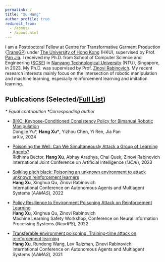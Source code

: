 ```yaml
---
permalink: /
title: "Xu Hang"
author_profile: true
redirect_from: 
  - /about/
  - /about.html
---
```


I am a Postdoctoral Fellow at Centre for Transformative Garment Production ([TransGP](https://www.transgp.hk/)) under [The University of Hong Kong](https://www.hku.hk/) (HKU), supervised by Prof. [Pan Jia](https://www.cs.hku.hk/people/academic-staff/jpan). 
I received my Ph.D. from School of Computer Science and Engineering ([SCSE](https://www.ntu.edu.sg/computing)) in [Nanyang Technological University](https://www.ntu.edu.sg/) (NTU), Singapore, in 2023.
My Ph.D. was supervised by Prof. [Zinovi Rabinovich](https://www.zinovi.net/). 
My recent research interests mainly focus on the intersection of robotic manipulation and machine learning, especially reinforcement learning and imitation learning.



## Publications (Selected/[Full List](https://scholar.google.com.sg/citations?view_op=list_works&hl=en&hl=en&user=_tNUciIAAAAJ))
*\* Equal contribution †Corresponding author*

- [BiKC: Keypose-Conditioned Consistency Policy for Bimanual Robotic Manipulation](https://arxiv.org/pdf/2406.10093)   
  Dongjie Yu\*, **Hang Xu\***, Yizhou Chen, Yi Ren, Jia Pan     
  arXiv, 2024  
 
  
- [Poisoning the Well: Can We Simultaneously Attack a Group of Learning Agents?](https://www.ijcai.org/proceedings/2023/0386.pdf)    
  Ridhima Bector, **Hang Xu**, Abhay Aradhya, Chai Quek, Zinovi Rabinovich   
  International Joint Conference on Artificial Intelligence (*IJCAI*), 2023  
  
  
- [Spiking pitch black: Poisoning an unknown environment to attack unknown reinforcement learners](https://www.ifaamas.org/Proceedings/aamas2022/pdfs/p1409.pdf)      
  **Hang Xu**, Xinghua Qu, Zinovi Rabinovich   
  International Conference on Autonomous Agents and Multiagent Systems (*AAMAS*), 2022   
  
  
- [Policy Resilience to Environment Poisoning Attack on Reinforcement Learning](https://arxiv.org/pdf/2304.12151)    
  **Hang Xu**, Xinghua Qu, Zinovi Rabinovich   
  Machine Learning Safety Workshop, Conference on Neural Information Processing Systems (*NeurIPS*), 2022   
  
- [Transferable environment poisoning: Training-time attack on reinforcement learning](https://ifmas.csc.liv.ac.uk/Proceedings/aamas2021/pdfs/p1398.pdf)    
  **Hang Xu**, Rundong Wang, Lev Raizman, Zinovi Rabinovich    
  International Conference on Autonomous Agents and Multiagent Systems (*AAMAS*), 2021   
  




